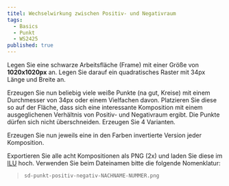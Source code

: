 ```yaml
---
titel: Wechselwirkung zwischen Positiv- und Negativraum
tags: 
  - Basics
  - Punkt
  - WS2425
published: true
---
```


Legen Sie eine schwarze Arbeitsfläche (Frame) mit einer Größe von **1020x1020px** an. Legen Sie darauf ein quadratisches Raster mit 34px Länge und Breite an.

Erzeugen Sie nun beliebig viele weiße Punkte (na gut, Kreise) mit einem Durchmesser von 34px oder einem Vielfachen davon. Platzieren Sie diese so auf der Fläche, dass sich eine interessante Komposition mit einem ausgeglichenen Verhältnis von Positiv- und Negativraum ergibt. Die Punkte dürfen sich nicht überschneiden. Erzeugen Sie 4 Varianten. 

Erzeugen Sie nun jeweils eine in den Farben invertierte Version jeder Komposition.

Exportieren Sie alle acht Kompositionen als PNG (2x) und laden Sie diese im [ILU](https://ilu.th-koeln.de/ilias.php?baseClass=ilexercisehandlergui&cmdNode=cw:nq&cmdClass=ilObjExerciseGUI&cmd=showOverview&ref_id=679317) hoch. Verwenden Sie beim Dateinamen bitte die folgende Nomenklatur:

> ```sd-punkt-positiv-negativ-NACHNAME-NUMMER.png```
